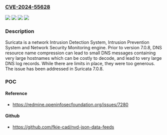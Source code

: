 ### [CVE-2024-55628](https://cve.mitre.org/cgi-bin/cvename.cgi?name=CVE-2024-55628)
![](https://img.shields.io/static/v1?label=Product&message=suricata&color=blue)
![](https://img.shields.io/static/v1?label=Version&message=%3C%207.0.8%20&color=brightgreen)
![](https://img.shields.io/static/v1?label=Vulnerability&message=CWE-405%3A%20Asymmetric%20Resource%20Consumption%20(Amplification)&color=brightgreen)
![](https://img.shields.io/static/v1?label=Vulnerability&message=CWE-779%3A%20Logging%20of%20Excessive%20Data&color=brightgreen)

### Description

Suricata is a network Intrusion Detection System, Intrusion Prevention System and Network Security Monitoring engine. Prior to version 7.0.8, DNS resource name compression can lead to small DNS messages containing very large hostnames which can be costly to decode, and lead to very large DNS log records. While there are limits in place, they were too generous. The issue has been addressed in Suricata 7.0.8.

### POC

#### Reference
- https://redmine.openinfosecfoundation.org/issues/7280

#### Github
- https://github.com/fkie-cad/nvd-json-data-feeds

